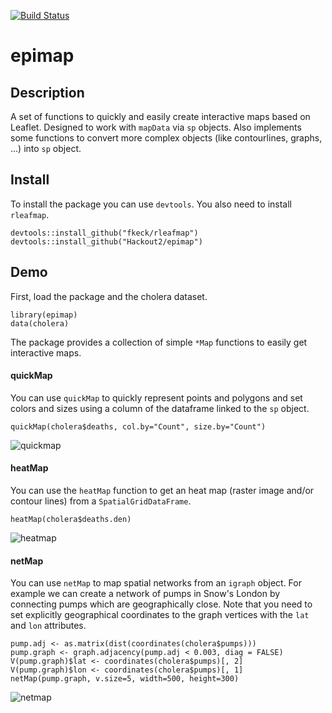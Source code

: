 [![Build Status](https://travis-ci.org/Hackout2/epimap.svg?branch=master)](https://travis-ci.org/Hackout2/epimap)

# epimap

## Description
A set of functions to quickly and easily create interactive maps based on Leaflet. Designed to work with `mapData` via `sp` objects. Also implements some functions to convert more complex objects (like contourlines, graphs, ...) into `sp` object.

## Install
To install the package you can use `devtools`. You also need to install `rleafmap`.

    devtools::install_github("fkeck/rleafmap")
    devtools::install_github("Hackout2/epimap")

## Demo
First, load the package and the cholera dataset.

    library(epimap)
    data(cholera)

The package provides a collection of simple `*Map` functions to easily get interactive maps.

#### quickMap
You can use `quickMap` to quickly represent points and polygons and set colors and sizes using a column of the dataframe linked to the `sp` object.

    quickMap(cholera$deaths, col.by="Count", size.by="Count")

![quickmap](https://cloud.githubusercontent.com/assets/9269625/7374091/9fc6c160-edd0-11e4-8d42-5cdf01face3e.png)

#### heatMap
You can use the `heatMap` function to get an heat map (raster image and/or contour lines) from a `SpatialGridDataFrame`.

    heatMap(cholera$deaths.den)
    
![heatmap](https://cloud.githubusercontent.com/assets/9269625/7374266/81d155a2-edd1-11e4-846e-6a2a12c80de7.png)

#### netMap
You can use `netMap` to map spatial networks from an `igraph` object. For example we can create a network of pumps in Snow's London by connecting pumps which are geographically close. Note that you need to set explicitly geographical coordinates to the graph vertices with the `lat` and `lon` attributes.

    pump.adj <- as.matrix(dist(coordinates(cholera$pumps)))
    pump.graph <- graph.adjacency(pump.adj < 0.003, diag = FALSE)
    V(pump.graph)$lat <- coordinates(cholera$pumps)[, 2]
    V(pump.graph)$lon <- coordinates(cholera$pumps)[, 1]
    netMap(pump.graph, v.size=5, width=500, height=300)

![netmap](https://cloud.githubusercontent.com/assets/9269625/7374270/854e9046-edd1-11e4-956d-f9e7c6e63696.png)
